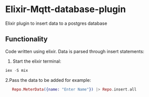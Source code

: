 # Elixir-Mqtt-database-plugin
Elixir plugin to insert data to a postgres database

## Functionality
Code written using elixir. Data is parsed through insert statements:
1. Start the elixir terminal:
```elixir
iex -S mix
```
2.Pass the data to be added for example:
```elixir
   Repo.MeterData({name: "Enter Name"}) |> Repo.insert.all
```
   
